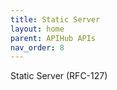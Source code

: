 ```yaml
---
title: Static Server 
layout: home
parent: APIHub APIs
nav_order: 8
---
```


Static Server (RFC-127)